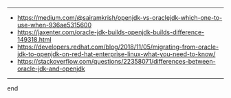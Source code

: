 
---

- https://medium.com/@sairamkrish/openjdk-vs-oraclejdk-which-one-to-use-when-936ae5315600
- https://jaxenter.com/oracle-jdk-builds-openjdk-builds-difference-149318.html
- https://developers.redhat.com/blog/2018/11/05/migrating-from-oracle-jdk-to-openjdk-on-red-hat-enterprise-linux-what-you-need-to-know/
- https://stackoverflow.com/questions/22358071/differences-between-oracle-jdk-and-openjdk



---

end